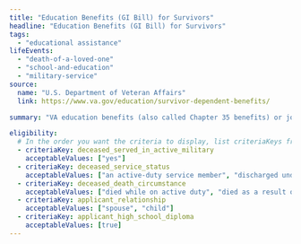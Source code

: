 ```yaml
---
title: "Education Benefits (GI Bill) for Survivors"
headline: "Education Benefits (GI Bill) for Survivors"
tags:
  - "educational assistance"
lifeEvents:
  - "death-of-a-loved-one"
  - "school-and-education"
  - "military-service"
source:
  name: "U.S. Department of Veteran Affairs"
  link: https://www.va.gov/education/survivor-dependent-benefits/

summary: "VA education benefits (also called Chapter 35 benefits) or job training through a GI Bill program may be available for dependents and survivors of a Veteran."

eligibility:
  # In the order you want the criteria to display, list criteriaKeys from the csv here, each followed by a comma-separated list of which values indicate eligibility for that criteria. Wrap individual values in quotes if they have inner commas.
  - criteriaKey: deceased_served_in_active_military
    acceptableValues: ["yes"]
  - criteriaKey: deceased_service_status
    acceptableValues: ["an active-duty service member", "discharged under conditions other than dishonorable"]
  - criteriaKey: deceased_death_circumstance
    acceptableValues: ["died while on active duty", "died as a result of a service-connected disability or illness"]
  - criteriaKey: applicant_relationship
    acceptableValues: ["spouse", "child"]
  - criteriaKey: applicant_high_school_diploma
    acceptableValues: [true]
---
```

